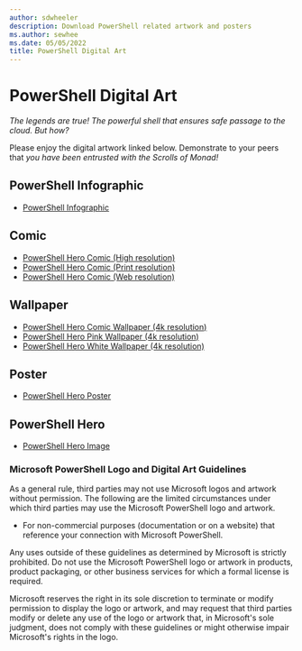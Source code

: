 ```yaml
---
author: sdwheeler
description: Download PowerShell related artwork and posters
ms.author: sewhee
ms.date: 05/05/2022
title: PowerShell Digital Art
---
```

# PowerShell Digital Art

*The legends are true! The powerful shell that ensures safe passage to the cloud. But how?*

Please enjoy the digital artwork linked below. Demonstrate to your peers that *you have been
entrusted with the Scrolls of Monad!*

## PowerShell Infographic

- [PowerShell Infographic](https://github.com/MicrosoftDocs/PowerShell-Docs/blob/main/assets/PowerShell_7_Infographic.pdf)

## Comic

- [PowerShell Hero Comic (High resolution)](https://aka.ms/powershellherocomic_highres)
- [PowerShell Hero Comic (Print resolution)](https://aka.ms/powershellherocomic_print)
- [PowerShell Hero Comic (Web resolution)](https://aka.ms/powershellherocomic_web)

## Wallpaper

- [PowerShell Hero Comic Wallpaper (4k resolution)](https://aka.ms/powershellherowallpaper)
- [PowerShell Hero Pink Wallpaper (4k resolution)](https://aka.ms/powershellherowallpaper1)
- [PowerShell Hero White Wallpaper (4k resolution)](https://aka.ms/powershellherowallpaper2)

## Poster

- [PowerShell Hero Poster](https://aka.ms/powershellheroposter)

## PowerShell Hero

- [PowerShell Hero Image](https://aka.ms/powershellhero)

### Microsoft PowerShell Logo and Digital Art Guidelines

As a general rule, third parties may not use Microsoft logos and artwork without permission. The
following are the limited circumstances under which third parties may use the Microsoft PowerShell
logo and artwork.

- For non-commercial purposes (documentation or on a website) that reference your connection with
  Microsoft PowerShell.

Any uses outside of these guidelines as determined by Microsoft is strictly prohibited. Do not use
the Microsoft PowerShell logo or artwork in products, product packaging, or other business services
for which a formal license is required.

Microsoft reserves the right in its sole discretion to terminate or modify permission to display
the logo or artwork, and may request that third parties modify or delete any use of the logo or
artwork that, in Microsoft's sole judgment, does not comply with these guidelines or might
otherwise impair Microsoft's rights in the logo.
